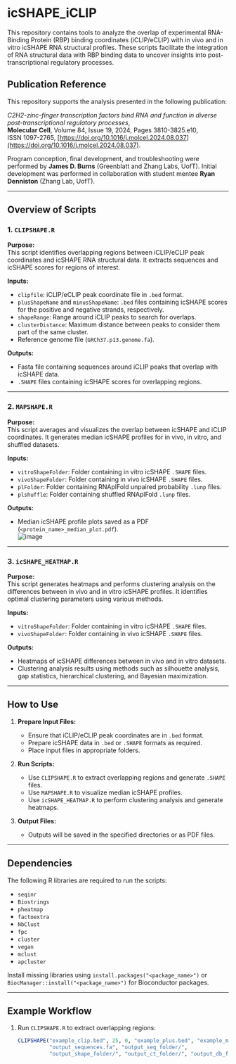 # icSHAPE_iCLIP

This repository contains tools to analyze the overlap of experimental RNA-Binding Protein (RBP) binding coordinates (iCLIP/eCLIP) with in vivo and in vitro icSHAPE RNA structural profiles. These scripts facilitate the integration of RNA structural data with RBP binding data to uncover insights into post-transcriptional regulatory processes.

## Publication Reference

This repository supports the analysis presented in the following publication:

*C2H2-zinc-finger transcription factors bind RNA and function in diverse post-transcriptional regulatory processes*,  
**Molecular Cell**, Volume 84, Issue 19, 2024, Pages 3810-3825.e10,  
ISSN 1097-2765, [https://doi.org/10.1016/j.molcel.2024.08.037](https://doi.org/10.1016/j.molcel.2024.08.037).

Program conception, final development, and troubleshooting were performed by **James D. Burns** (Greenblatt and Zhang Labs, UofT). Initial development was performed in collaboration with student mentee **Ryan Denniston** (Zhang Lab, UofT).

---

## Overview of Scripts

### 1. `CLIPSHAPE.R`
**Purpose:**  
This script identifies overlapping regions between iCLIP/eCLIP peak coordinates and icSHAPE RNA structural data. It extracts sequences and icSHAPE scores for regions of interest.

**Inputs:**  
- `clipfile`: iCLIP/eCLIP peak coordinate file in `.bed` format.  
- `plusShapeName` and `minusShapeName`: `.bed` files containing icSHAPE scores for the positive and negative strands, respectively.  
- `shapeRange`: Range around iCLIP peaks to search for overlaps.  
- `clusterDistance`: Maximum distance between peaks to consider them part of the same cluster.  
- Reference genome file (`GRCh37.p13.genome.fa`).  

**Outputs:**  
- Fasta file containing sequences around iCLIP peaks that overlap with icSHAPE data.  
- `.SHAPE` files containing icSHAPE scores for overlapping regions.  

---

### 2. `MAPSHAPE.R`
**Purpose:**  
This script averages and visualizes the overlap between icSHAPE and iCLIP coordinates. It generates median icSHAPE profiles for in vivo, in vitro, and shuffled datasets.

**Inputs:**  
- `vitroShapeFolder`: Folder containing in vitro icSHAPE `.SHAPE` files.  
- `vivoShapeFolder`: Folder containing in vivo icSHAPE `.SHAPE` files.  
- `plFolder`: Folder containing RNAplFold unpaired probability `.lunp` files.  
- `plshuffle`: Folder containing shuffled RNAplFold `.lunp` files.  

**Outputs:**  
- Median icSHAPE profile plots saved as a PDF (`<protein_name>_median_plot.pdf`).  
![image](https://github.com/user-attachments/assets/56203b12-4eb4-4e80-a6a5-b19da562ded7)


---

### 3. `icSHAPE_HEATMAP.R`
**Purpose:**  
This script generates heatmaps and performs clustering analysis on the differences between in vivo and in vitro icSHAPE profiles. It identifies optimal clustering parameters using various methods.

**Inputs:**  
- `vitroShapeFolder`: Folder containing in vitro icSHAPE `.SHAPE` files.  
- `vivoShapeFolder`: Folder containing in vivo icSHAPE `.SHAPE` files.  

**Outputs:**  
- Heatmaps of icSHAPE differences between in vivo and in vitro datasets.  
- Clustering analysis results using methods such as silhouette analysis, gap statistics, hierarchical clustering, and Bayesian maximization.  

---

## How to Use

1. **Prepare Input Files:**  
   - Ensure that iCLIP/eCLIP peak coordinates are in `.bed` format.  
   - Prepare icSHAPE data in `.bed` or `.SHAPE` formats as required.  
   - Place input files in appropriate folders.

2. **Run Scripts:**  
   - Use `CLIPSHAPE.R` to extract overlapping regions and generate `.SHAPE` files.  
   - Use `MAPSHAPE.R` to visualize median icSHAPE profiles.  
   - Use `icSHAPE_HEATMAP.R` to perform clustering analysis and generate heatmaps.

3. **Output Files:**  
   - Outputs will be saved in the specified directories or as PDF files.

---

## Dependencies

The following R libraries are required to run the scripts:
- `seqinr`
- `Biostrings`
- `pheatmap`
- `factoextra`
- `NbClust`
- `fpc`
- `cluster`
- `vegan`
- `mclust`
- `apcluster`

Install missing libraries using `install.packages("<package_name>")` or `BiocManager::install("<package_name>")` for Bioconductor packages.

---

## Example Workflow

1. Run `CLIPSHAPE.R` to extract overlapping regions:
   ```r
   CLIPSHAPE("example_clip.bed", 25, 0, "example_plus.bed", "example_minus.bed", 
             "output_sequences.fa", "output_seq_folder/", 
             "output_shape_folder/", "output_ct_folder/", "output_db_folder/")
   
